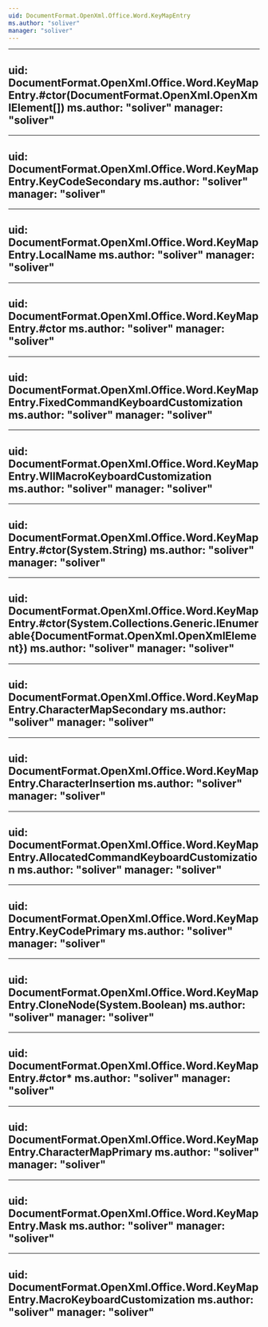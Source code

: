 ```yaml
---
uid: DocumentFormat.OpenXml.Office.Word.KeyMapEntry
ms.author: "soliver"
manager: "soliver"
---
```


---
uid: DocumentFormat.OpenXml.Office.Word.KeyMapEntry.#ctor(DocumentFormat.OpenXml.OpenXmlElement[])
ms.author: "soliver"
manager: "soliver"
---

---
uid: DocumentFormat.OpenXml.Office.Word.KeyMapEntry.KeyCodeSecondary
ms.author: "soliver"
manager: "soliver"
---

---
uid: DocumentFormat.OpenXml.Office.Word.KeyMapEntry.LocalName
ms.author: "soliver"
manager: "soliver"
---

---
uid: DocumentFormat.OpenXml.Office.Word.KeyMapEntry.#ctor
ms.author: "soliver"
manager: "soliver"
---

---
uid: DocumentFormat.OpenXml.Office.Word.KeyMapEntry.FixedCommandKeyboardCustomization
ms.author: "soliver"
manager: "soliver"
---

---
uid: DocumentFormat.OpenXml.Office.Word.KeyMapEntry.WllMacroKeyboardCustomization
ms.author: "soliver"
manager: "soliver"
---

---
uid: DocumentFormat.OpenXml.Office.Word.KeyMapEntry.#ctor(System.String)
ms.author: "soliver"
manager: "soliver"
---

---
uid: DocumentFormat.OpenXml.Office.Word.KeyMapEntry.#ctor(System.Collections.Generic.IEnumerable{DocumentFormat.OpenXml.OpenXmlElement})
ms.author: "soliver"
manager: "soliver"
---

---
uid: DocumentFormat.OpenXml.Office.Word.KeyMapEntry.CharacterMapSecondary
ms.author: "soliver"
manager: "soliver"
---

---
uid: DocumentFormat.OpenXml.Office.Word.KeyMapEntry.CharacterInsertion
ms.author: "soliver"
manager: "soliver"
---

---
uid: DocumentFormat.OpenXml.Office.Word.KeyMapEntry.AllocatedCommandKeyboardCustomization
ms.author: "soliver"
manager: "soliver"
---

---
uid: DocumentFormat.OpenXml.Office.Word.KeyMapEntry.KeyCodePrimary
ms.author: "soliver"
manager: "soliver"
---

---
uid: DocumentFormat.OpenXml.Office.Word.KeyMapEntry.CloneNode(System.Boolean)
ms.author: "soliver"
manager: "soliver"
---

---
uid: DocumentFormat.OpenXml.Office.Word.KeyMapEntry.#ctor*
ms.author: "soliver"
manager: "soliver"
---

---
uid: DocumentFormat.OpenXml.Office.Word.KeyMapEntry.CharacterMapPrimary
ms.author: "soliver"
manager: "soliver"
---

---
uid: DocumentFormat.OpenXml.Office.Word.KeyMapEntry.Mask
ms.author: "soliver"
manager: "soliver"
---

---
uid: DocumentFormat.OpenXml.Office.Word.KeyMapEntry.MacroKeyboardCustomization
ms.author: "soliver"
manager: "soliver"
---
